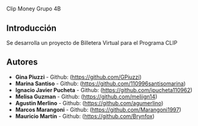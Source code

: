 # 

Clip Money Grupo 4B

## Introducción

Se desarrolla un proyecto de Billetera Virtual para el Programa CLIP

## Autores

* **Gina Piuzzi** - Github: (https://github.com/GPiuzzi)
* **Marina Santiso** - Github: (https://github.com/110996santisomarina)
* **Ignacio Javier Pucheta** - Github: (https://github.com/ipucheta110962)
* **Melisa Guzman** - Github: (https://github.com/meliign14)
* **Agustin Merlino** - Github: (https://github.com/agumerlino)
* **Marcos Marangoni** - Github: (https://github.com/Marangoni1997)
* **Mauricio Martín** -  Github: (https://github.com/Brynfox)


